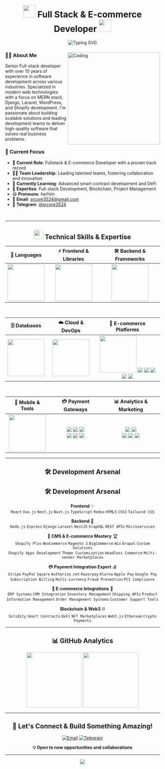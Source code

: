 <div>
  <h1 align="center">
  <img src="https://user-images.githubusercontent.com/74038190/213844263-a8897a51-32f4-4b3b-b5c2-e1528b89f6f3.png" width="40" /> 
  Full Stack & E-commerce Developer 
  <img src="https://user-images.githubusercontent.com/74038190/213844263-a8897a51-32f4-4b3b-b5c2-e1528b89f6f3.png" width="40" />
</h1>

<div align="center">
  <img src="https://readme-typing-svg.herokuapp.com?font=Fira+Code&pause=1000&color=36BCF7&center=true&vCenter=true&width=435&lines=Senior+Full-Stack+Developer;10%2B+Years+Experience;MERN+%7C+Django+%7C+Laravel+Expert;Blockchain+%26+DeFi+Enthusiast" alt="Typing SVG" />
</div>

<div>
  <img align="right" alt="Coding" height="300" src="https://github.com/kentaurse/kentaurse/blob/main/assests/images/coding.gif" />
  
  ### 👨‍💻 About Me
   Senior Full-stack developer with over 10 years of experience in software development across various industries. Specialized in modern web technologies with a focus on MERN stack, Django, Laravel, WordPress, and Shopify development.
   I'm passionate about building scalable solutions and leading development teams to deliver high-quality software that solves real business problems.
  
  ### 🚀 Current Focus
  
  - 💼 **Current Role**: Fullstack & E-commerce Developer with a proven track record
  - 👨‍💼 **Team Leadership**: Leading talented teams, fostering collaboration and innovation
  - 🌱 **Currently Learning**: Advanced smart contract development and DeFi
  - 💬 **Expertise**: Full-stack Development, Blockchain, Project Management
  - 😄 **Pronouns**: he/him
  - 📧 **Email**: [srcore3524@gmail.com](mailto:srcore3524@gmail.com)
  - 📱 **Telegram**: [@srcore3524](https://t.me/srcore3524)
</div>

<br clear="both"/>

---

<h2 align="center">
  <img src="https://github.com/kentaurse/kentaurse/blob/main/assests/images/code.gif" width="30"> 
  Technical Skills & Expertise
</h2>

<div align="center">
  <table>
    <thead>
      <tr>
        <th>🔧 Languages</th>
        <th>⚡ Frontend & Libraries</th>
        <th>🛠️ Backend & Frameworks</th>
      </tr>
    </thead>
    <tbody>
      <tr>
        <td align="center">
          <img height="120" src="https://skillicons.dev/icons?i=js,ts,nodejs,solidity,cpp,cs,php,py,rust,ruby&perline=5" />
        </td>
        <td align="center">
          <img height="120" src="https://skillicons.dev/icons?i=react,vue,nextjs,nuxtjs,redux,html,css,sass,tailwind,bootstrap&perline=5" />
        </td>
        <td align="center">
          <img height="120" src="https://skillicons.dev/icons?i=nestjs,express,laravel,django,graphql,fastapi,spring,flask,nodejs,nginx&perline=5" />
        </td>
      </tr>
    </tbody>
  </table>
</div>

<br/>

<div align="center">
  <table>
    <thead>
      <tr>
        <th>🗄️ Databases</th>
        <th>☁️ Cloud & DevOps</th>
        <th>🛒 E-commerce Platforms</th>
      </tr>
    </thead>
    <tbody>
      <tr>
        <td align="center">
          <img height="120" src="https://skillicons.dev/icons?i=mongodb,mysql,postgres,sqlite,redis,firebase&perline=3" />
        </td>
        <td align="center">
          <img height="120" src="https://skillicons.dev/icons?i=aws,gcp,azure,docker,kubernetes,jenkins,vercel,netlify,heroku,digitalocean&perline=5" />
        </td>
        <td align="center">
          <img height="120" src="https://skillicons.dev/icons?i=wordpress&perline=2" />
          <img src="https://img.shields.io/badge/shopify-8DB543?style=for-the-badge&logo=Shopify&logoColor=white"/>
          <img src="https://img.shields.io/badge/WooCommerce-96588A?style=for-the-badge&logo=woocommerce&logoColor=white"/>
          <img src="https://img.shields.io/badge/Magento-EE672F?style=for-the-badge&logo=magento&logoColor=white"/>
          <img src="https://img.shields.io/badge/PrestaShop-DF0067?style=for-the-badge&logo=prestashop&logoColor=white"/>
          <img src="https://img.shields.io/badge/BigCommerce-121118?style=for-the-badge&logo=bigcommerce&logoColor=white"/>
        </td>
      </tr>
    </tbody>
  </table>
</div>

<br/>

<div align="center">
  <table>
    <thead>
      <tr>
        <th>📱 Mobile & Tools</th>
        <th>💳 Payment Gateways</th>
        <th>📊 Analytics & Marketing</th>
      </tr>
    </thead>
    <tbody>
      <tr>
        <td align="center">
          <img height="120" src="https://skillicons.dev/icons?i=git,github,gitlab,vscode,figma,postman,webpack,vite,npm,yarn&perline=5" />
        </td>
        <td align="center">
          <img src="https://img.shields.io/badge/Stripe-626CD9?style=for-the-badge&logo=stripe&logoColor=white"/>
          <img src="https://img.shields.io/badge/PayPal-00457C?style=for-the-badge&logo=paypal&logoColor=white"/>
          <img src="https://img.shields.io/badge/Square-3E4348?style=for-the-badge&logo=square&logoColor=white"/>
          <br/>
          <img src="https://img.shields.io/badge/Razorpay-02042B?style=for-the-badge&logo=razorpay&logoColor=white"/>
          <img src="https://img.shields.io/badge/Klarna-FFB3C7?style=for-the-badge&logo=klarna&logoColor=black"/>
          <img src="https://img.shields.io/badge/Authorize.net-1F4F96?style=for-the-badge&logoColor=white"/>
        </td>
        <td align="center">
          <img src="https://img.shields.io/badge/Google%20Analytics-E37400?style=for-the-badge&logo=google%20analytics&logoColor=white"/>
          <img src="https://img.shields.io/badge/Google%20Ads-4285F4?style=for-the-badge&logo=google%20ads&logoColor=white"/>
          <br/>
          <img src="https://img.shields.io/badge/Facebook%20Ads-1877F2?style=for-the-badge&logo=facebook&logoColor=white"/>
          <img src="https://img.shields.io/badge/Mailchimp-FFE01B?style=for-the-badge&logo=mailchimp&logoColor=black"/>
          <img src="https://img.shields.io/badge/Hotjar-FD3A5C?style=for-the-badge&logo=hotjar&logoColor=white"/>
        </td>
      </tr>
    </tbody>
  </table>
</div>

---

<h2 align="center">🛠️ Development Arsenal</h2>

<div align="center">
  
  <h2 align="center">🛠️ Development Arsenal</h2>

<div align="center">
  
 **Frontend** ✨  
  `React` `Vue.js` `Next.js` `Nuxt.js` `TypeScript` `Redux` `HTML5` `CSS3` `Tailwind CSS`
  
  **Backend** 🚀  
  `Node.js` `Express` `Django` `Laravel` `NestJS` `GraphQL` `REST APIs` `Microservices`
  
  **🛒 CMS & E-commerce Mastery** 🏆  
  `Shopify Plus` `WooCommerce` `Magento 2` `BigCommerce` `Wix` `Drupal` `Custom Solutions`  
  `Shopify Apps Development` `Theme Customization` `Headless Commerce` `Multi-vendor Marketplaces`
  
  **💳 Payment Integration Expert** 💰  
  `Stripe` `PayPal` `Square` `Authorize.net` `Razorpay` `Klarna` `Apple Pay` `Google Pay`  
  `Subscription Billing` `Multi-currency` `Fraud Prevention` `PCI Compliance`
  
  **🔄 E-commerce Integrations** 🔌  
  `ERP Systems` `CRM Integration` `Inventory Management` `Shipping APIs`
  `Product Information Management` `Order Management Systems` `Customer Support Tools`
  
  **Blockchain & Web3** ⛓️  
  `Solidity` `Smart Contracts` `DeFi` `NFT Marketplaces` `Web3.js` `Ethereum` `Crypto Payments`
  
</div>
  
</div>

---

<h2 align="center">📊 GitHub Analytics</h2>

<div align="center">
  <img height="180em" src="https://github-readme-stats.vercel.app/api?username=YOUR_USERNAME&show_icons=true&theme=tokyonight&include_all_commits=true&count_private=true"/>
  <img height="180em" src="https://github-readme-stats.vercel.app/api/top-langs/?username=YOUR_USERNAME&layout=compact&langs_count=8&theme=tokyonight"/>
</div>

---

<h2 align="center">🤝 Let's Connect & Build Something Amazing!</h2>

<div align="center">
  
  [![Email](https://img.shields.io/badge/Email-D14836?style=for-the-badge&logo=gmail&logoColor=white)](mailto:srcore3524@gmail.com)
  [![Telegram](https://img.shields.io/badge/Telegram-2CA5E0?style=for-the-badge&logo=telegram&logoColor=white)](https://t.me/srcore3524)
  
  **💡 Open to new opportunities and collaborations**
  
</div>

---

<div align="center">
  <img src="https://capsule-render.vercel.app/api?type=waving&color=gradient&height=120&section=footer&text=Thanks%20for%20visiting!%20🚀&fontSize=24&fontAlignY=70&desc=Let's%20build%20the%20future%20together&descAlignY=85&animation=twinkling" />
</div>

